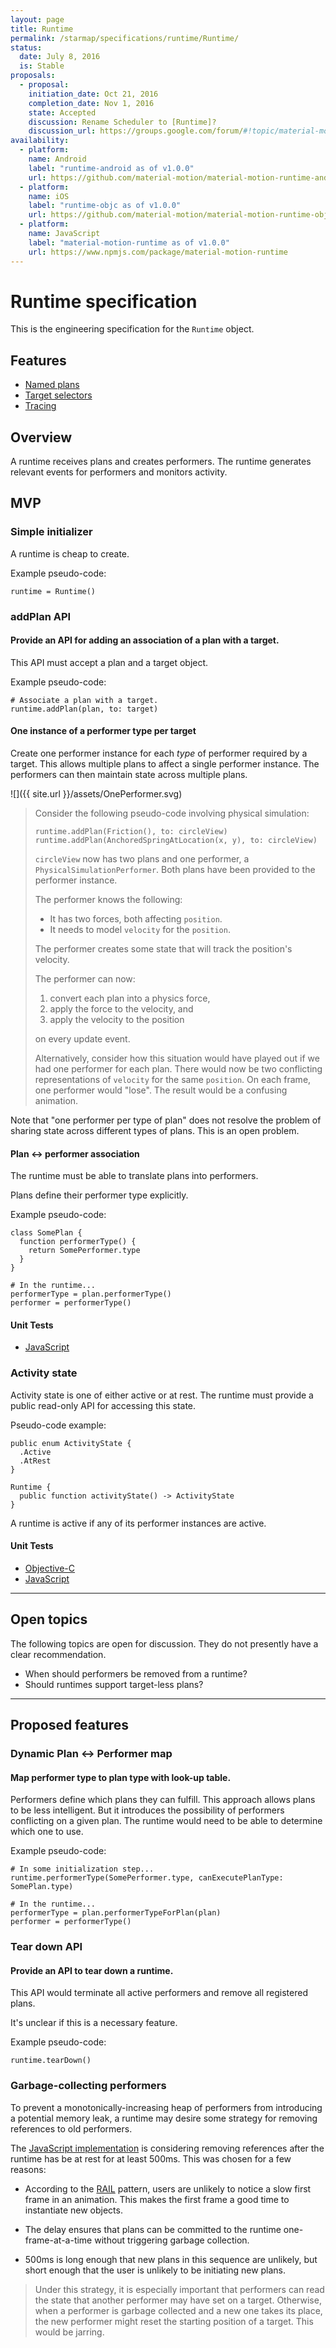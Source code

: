 ```yaml
---
layout: page
title: Runtime
permalink: /starmap/specifications/runtime/Runtime/
status:
  date: July 8, 2016
  is: Stable
proposals:
  - proposal:
    initiation_date: Oct 21, 2016
    completion_date: Nov 1, 2016
    state: Accepted
    discussion: Rename Scheduler to [Runtime]?
    discussion_url: https://groups.google.com/forum/#!topic/material-motion/FNULoSyqEOo
availability:
  - platform:
    name: Android
    label: "runtime-android as of v1.0.0"
    url: https://github.com/material-motion/material-motion-runtime-android
  - platform:
    name: iOS
    label: "runtime-objc as of v1.0.0"
    url: https://github.com/material-motion/material-motion-runtime-objc
  - platform:
    name: JavaScript
    label: "material-motion-runtime as of v1.0.0"
    url: https://www.npmjs.com/package/material-motion-runtime
---
```


# Runtime specification

This is the engineering specification for the `Runtime` object.

## Features

- [Named plans](named-plans)
- [Target selectors](target-selectors)
- [Tracing](Runtime-tracing)

## Overview

A runtime receives plans and creates performers. The runtime generates relevant events for performers and monitors activity.

## MVP

### Simple initializer

A runtime is cheap to create.

Example pseudo-code:

    runtime = Runtime()

### addPlan API

#### Provide an API for adding an association of a plan with a target.

This API must accept a plan and a target object.

Example pseudo-code:

    # Associate a plan with a target.
    runtime.addPlan(plan, to: target)

#### One instance of a performer type per target

Create one performer instance for each *type* of performer required by a target. This allows multiple plans to affect a single performer instance. The performers can then maintain state across multiple plans.

![]({{ site.url }}/assets/OnePerformer.svg)

> Consider the following pseudo-code involving physical simulation:
>
>     runtime.addPlan(Friction(), to: circleView)
>     runtime.addPlan(AnchoredSpringAtLocation(x, y), to: circleView)
>
> `circleView` now has two plans and one performer, a `PhysicalSimulationPerformer`. Both plans have been provided to the performer instance.
>
> The performer knows the following:
>
> - It has two forces, both affecting `position`.
> - It needs to model `velocity` for the `position`.
>
> The performer creates some state that will track the position's velocity.
>
> The performer can now:
>
> 1. convert each plan into a physics force,
> 2. apply the force to the velocity, and
> 3. apply the velocity to the position
>
> on every update event.
>
> Alternatively, consider how this situation would have played out if we had one performer for each plan. There would now be two conflicting representations of `velocity` for the same `position`. On each frame, one performer would "lose". The result would be a confusing animation.

Note that "one performer per type of plan" does not resolve the problem of sharing state across different types of plans. This is an open problem.

#### Plan ↔ performer association

The runtime must be able to translate plans into performers.

Plans define their performer type explicitly.

Example pseudo-code:

    class SomePlan {
      function performerType() {
        return SomePerformer.type
      }
    }

    # In the runtime...
    performerType = plan.performerType()
    performer = performerType()

#### Unit Tests

- [JavaScript](https://github.com/material-motion/material-motion-js/blob/develop/packages/runtime/src/__tests__/Runtime-addPlan.test.ts)

### Activity state

Activity state is one of either active or at rest. The runtime must provide a public read-only API for accessing this state.

Pseudo-code example:

    public enum ActivityState {
      .Active
      .AtRest
    }

    Runtime {
      public function activityState() -> ActivityState
    }

A runtime is active if any of its performer instances are active.

#### Unit Tests

- [Objective-C](https://github.com/material-motion/runtime-objc/blob/develop/tests/unit/ContinuousPerformingTests.swift)
- [JavaScript](https://github.com/material-motion/material-motion-js/blob/develop/packages/runtime/src/__tests__/Runtime-isActive.test.ts)

---

## Open topics

The following topics are open for discussion. They do not presently have a clear recommendation.

- When should performers be removed from a runtime?
- Should runtimes support target-less plans?

---

## Proposed features

### Dynamic Plan ↔ Performer map

#### Map performer type to plan type with look-up table.

Performers define which plans they can fulfill. This approach allows plans to be less intelligent. But it introduces the possibility of performers conflicting on a given plan. The runtime would need to be able to determine which one to use.

Example pseudo-code:

    # In some initialization step...
    runtime.performerType(SomePerformer.type, canExecutePlanType: SomePlan.type)

    # In the runtime...
    performerType = plan.performerTypeForPlan(plan)
    performer = performerType()


### Tear down API

#### Provide an API to tear down a runtime.

This API would terminate all active performers and remove all registered plans.

It's unclear if this is a necessary feature.

Example pseudo-code:

    runtime.tearDown()

### Garbage-collecting performers

To prevent a monotonically-increasing heap of performers from introducing a potential memory leak, a runtime may desire some strategy for removing references to old performers.

The [JavaScript implementation](https://github.com/material-motion/material-motion-experiments-js/) is considering removing references after the runtime has be at rest for at least 500ms.  This was chosen for a few reasons:

- According to the [RAIL](https://developers.google.com/web/tools/chrome-devtools/profile/evaluate-performance/rail?hl=en) pattern, users are unlikely to notice a slow first frame in an animation.  This makes the first frame a good time to instantiate new objects.

- The delay ensures that plans can be committed to the runtime one-frame-at-a-time without triggering garbage collection.

- 500ms is long enough that new plans in this sequence are unlikely, but short enough that the user is unlikely to be initiating new plans.

> Under this strategy, it is especially important that performers can read the state that another performer may have set on a target.  Otherwise, when a performer is garbage collected and a new one takes its place, the new performer might reset the starting position of a target.  This would be jarring.

